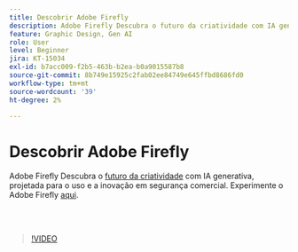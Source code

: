 ```yaml
---
title: Descobrir Adobe Firefly
description: Adobe Firefly Descubra o futuro da criatividade com IA generativa
feature: Graphic Design, Gen AI
role: User
level: Beginner
jira: KT-15034
exl-id: b7acc009-f2b5-463b-b2ea-b0a9015587b8
source-git-commit: 8b749e15925c2fab02ee84749e645ffbd8686fd0
workflow-type: tm+mt
source-wordcount: '39'
ht-degree: 2%

---
```


# Descobrir Adobe Firefly

Adobe Firefly Descubra o [futuro da criatividade](https://www.adobe.com/products/firefly/discover/how-ai-changes-creative-work.html) com IA generativa, projetada para o uso e a inovação em segurança comercial. Experimente o Adobe Firefly [aqui](https://firefly.adobe.com/).

<br> 

>[!VIDEO](https://video.tv.adobe.com/v/3436983?quality=12&learn=on&hidetitle=true&captions=por_br)
